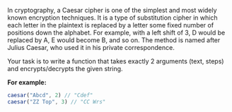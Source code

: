 In cryptography, a Caesar cipher is one of the simplest and most widely known encryption techniques. It is a type of 
substitution cipher in which each letter in the plaintext is replaced by a letter some fixed number of positions 
down the alphabet. For example, with a left shift of 3, D would be replaced by A, E would become B, and so on. The 
method is named after Julius Caesar, who used it in his private correspondence. <br>

Your task is to write a function that takes exactly 2 arguments (text, steps) and encrypts/decrypts the given string.
</br>

**For example:**
```js
caesar("Abcd", 2) // "Cdef"
caesar("ZZ Top", 3) // "CC Wrs"
```
